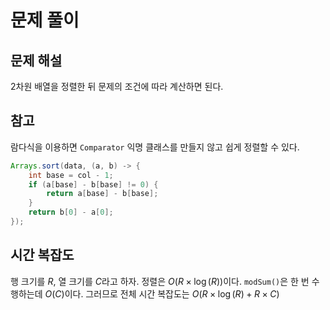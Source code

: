 # 문제 풀이

## 문제 해설

2차원 배열을 정렬한 뒤 문제의 조건에 따라 계산하면 된다.

## 참고

람다식을 이용하면 `Comparator` 익명 클래스를 만들지 않고 쉽게 정렬할 수 있다.

```java
Arrays.sort(data, (a, b) -> {
    int base = col - 1;
    if (a[base] - b[base] != 0) {
        return a[base] - b[base];
    }
    return b[0] - a[0];
});
```

## 시간 복잡도

행 크기를 $R$, 열 크기를 $C$라고 하자. 정렬은 $O(R\times \log(R))$이다. `modSum()`은 한 번 수행하는데 $O(C)$이다. 그러므로 전체 시간 복잡도는 $O(R\times \log(R) + R \times C)$
